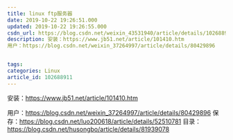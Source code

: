 ```yaml
---
title: linux ftp服务器
date: 2019-10-22 19:26:51.000
updated: 2019-10-22 19:26:55.000
csdn_url: https://blog.csdn.net/weixin_43531940/article/details/102688911
description: 安装：https://www.jb51.net/article/101410.htm
用户：https://blog.csdn.net/weixin_37264997/article/details/80429896


tags: 
categories: Linux
article_id: 102688911
---
```

﻿安装：https://www.jb51.net/article/101410.htm

用户：https://blog.csdn.net/weixin_37264997/article/details/80429896
保存：https://blog.csdn.net/luo200618/article/details/52510781
目录：https://blog.csdn.net/husongbo/article/details/81939078
